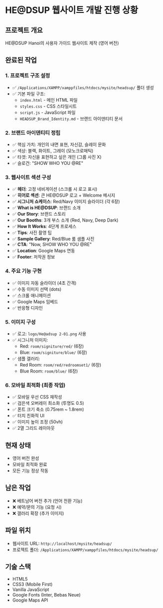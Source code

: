 # HE@DSUP 웹사이트 개발 진행 상황

## 프로젝트 개요
HE@DSUP Hanoi의 사용자 가이드 웹사이트 제작 (영어 버전)

## 완료된 작업

### 1. 프로젝트 구조 설정
- ✅ `/Applications/XAMPP/xamppfiles/htdocs/mysite/headsup/` 폴더 생성
- ✅ 기본 파일 구조:
  - `index.html` - 메인 HTML 파일
  - `styles.css` - CSS 스타일시트
  - `script.js` - JavaScript 파일
  - `HEADSUP_Brand_Identity.md` - 브랜드 아이덴티티 문서

### 2. 브랜드 아이덴티티 정립
- ✅ 핵심 가치: 개인의 내면 표현, 자신감, 슬레이 문화
- ✅ 색상: 블랙, 화이트, 그레이 (모노크로매틱)
- ✅ 타겟: 자신을 표현하고 싶은 개인 (그룹 사진 X)
- ✅ 슬로건: "SHOW WHO YOU @RE"

### 3. 웹사이트 섹션 구성
- ✅ **헤더**: 고정 네비게이션 (스크롤 시 로고 표시)
- ✅ **히어로 섹션**: 큰 HE@DSUP 로고 + Welcome 메시지
- ✅ **시그니처 쇼케이스**: Red/Navy 이미지 슬라이더 (각 6장)
- ✅ **What is HE@DSUP**: 브랜드 소개
- ✅ **Our Story**: 브랜드 스토리
- ✅ **Our Booths**: 3개 부스 소개 (Red, Navy, Deep Dark)
- ✅ **How It Works**: 4단계 프로세스
- ✅ **Tips**: 사진 촬영 팁
- ✅ **Sample Gallery**: Red/Blue 룸 샘플 사진
- ✅ **CTA**: "Now, SHOW WHO YOU @RE"
- ✅ **Location**: Google Maps 연동
- ✅ **Footer**: 저작권 정보

### 4. 주요 기능 구현
- ✅ 이미지 자동 슬라이더 (4초 간격)
- ✅ 수동 이미지 선택 (dots)
- ✅ 스크롤 애니메이션
- ✅ Google Maps 임베드
- ✅ 반응형 디자인

### 5. 이미지 구성
- ✅ 로고: `logo/He@adsup 2-01.png` 사용
- ✅ 시그니처 이미지:
  - Red: `room/signiture/red/` (6장)
  - Blue: `room/signiture/blue/` (6장)
- ✅ 샘플 갤러리:
  - Red Room: `room/red/redroomset1/` (6장)
  - Blue Room: `room/blue/` (6장)

### 6. 모바일 최적화 (최종 작업)
- ✅ 모바일 우선 CSS 재작성
- ✅ 검은색 오버레이 최소화 (투명도 0.5)
- ✅ 폰트 크기 축소 (0.75rem ~ 1.8rem)
- ✅ 터치 친화적 UI
- ✅ 이미지 높이 조정 (50vh)
- ✅ 2열 그리드 레이아웃

## 현재 상태
- 영어 버전 완성
- 모바일 최적화 완료
- 모든 기능 정상 작동

## 남은 작업
- ❌ 베트남어 버전 추가 (언어 전환 기능)
- ❌ 예약/문의 기능 (요청 시)
- ❌ 갤러리 확장 (추가 이미지)

## 파일 위치
- 웹사이트 URL: `http://localhost/mysite/headsup/`
- 프로젝트 폴더: `/Applications/XAMPP/xamppfiles/htdocs/mysite/headsup/`

## 기술 스택
- HTML5
- CSS3 (Mobile First)
- Vanilla JavaScript
- Google Fonts (Inter, Bebas Neue)
- Google Maps API